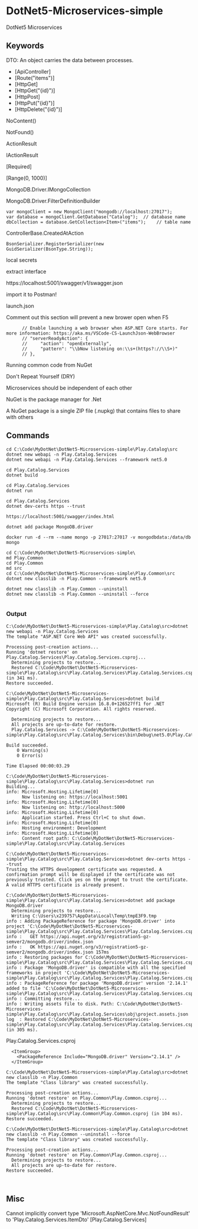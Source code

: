 # DotNet5-Microservices-simple

DotNet5 Microservices

## Keywords

DTO: An object carries the data between processes.

- [ApiController]
- [Route("items")]
- [HttpGet]
- [HttpGet("{id}")]
- [HttpPost]
- [HttpPut("{id}")]
- [HttpDelete("{id}")]

NoContent()

NotFound()

ActionResult

IActionResult

[Required]

[Range(0, 1000)]

MongoDB.Driver.IMongoCollection

MongoDB.Driver.FilterDefinitionBuilder

```
var mongoClient = new MongoClient("mongodb://localhost:27017");
var database = mongoClient.GetDatabase("Catalog");  // database name
dbCollection = database.GetCollection<Item>("items");    // table name
```

ControllerBase.CreatedAtAction

```
BsonSerializer.RegisterSerializer(new GuidSerializer(BsonType.String));
```

local secrets

extract interface

https://localhost:5001/swagger/v1/swagger.json

import it to Postman!

launch.json

Comment out this section will prevent a new brower open when F5

```
      // Enable launching a web browser when ASP.NET Core starts. For more information: https://aka.ms/VSCode-CS-LaunchJson-WebBrowser
      // "serverReadyAction": {
      //     "action": "openExternally",
      //     "pattern": "\\bNow listening on:\\s+(https?://\\S+)"
      // },
```

Running common code from NuGet

Don't Repeat Yourself (DRY)

Microservices should be independent of each other

NuGet is the package manager for .Net

A NuGet package is a single ZIP file (.nupkg) that contains files to share with others

## Commands

```
cd C:\Code\MyDotNet\DotNet5-Microservices-simple\Play.Catalog\src
dotnet new webapi -n Play.Catalog.Services
dotnet new webapi -n Play.Catalog.Services --framework net5.0
```

```
cd Play.Catalog.Services
dotnet build
```

```
cd Play.Catalog.Services
dotnet run
```

```
cd Play.Catalog.Services
dotnet dev-certs https --trust
```

```
https://localhost:5001/swagger/index.html
```

```
dotnet add package MongoDB.driver
```

```
docker run -d --rm --name mongo -p 27017:27017 -v mongodbdata:/data/db mongo
```

```
cd C:\Code\MyDotNet\DotNet5-Microservices-simple\
md Play.Common
cd Play.Common
md src
cd C:\Code\MyDotNet\DotNet5-Microservices-simple\Play.Common\src
dotnet new classlib -n Play.Common --framework net5.0
```

```
dotnet new classlib -n Play.Common --uninstall
dotnet new classlib -n Play.Common --uninstall --force
```

```

```

### Output

```
C:\Code\MyDotNet\DotNet5-Microservices-simple\Play.Catalog\src>dotnet new webapi -n Play.Catalog.Services
The template "ASP.NET Core Web API" was created successfully.

Processing post-creation actions...
Running 'dotnet restore' on Play.Catalog.Services\Play.Catalog.Services.csproj...
  Determining projects to restore...
  Restored C:\Code\MyDotNet\DotNet5-Microservices-simple\Play.Catalog\src\Play.Catalog.Services\Play.Catalog.Services.csproj (in 341 ms).
Restore succeeded.
```

```
C:\Code\MyDotNet\DotNet5-Microservices-simple\Play.Catalog\src\Play.Catalog.Services>dotnet build
Microsoft (R) Build Engine version 16.8.0+126527ff1 for .NET
Copyright (C) Microsoft Corporation. All rights reserved.

  Determining projects to restore...
  All projects are up-to-date for restore.
  Play.Catalog.Services -> C:\Code\MyDotNet\DotNet5-Microservices-simple\Play.Catalog\src\Play.Catalog.Services\bin\Debug\net5.0\Play.Catalog.Services.dll

Build succeeded.
    0 Warning(s)
    0 Error(s)

Time Elapsed 00:00:03.29
```

```
C:\Code\MyDotNet\DotNet5-Microservices-simple\Play.Catalog\src\Play.Catalog.Services>dotnet run
Building...
info: Microsoft.Hosting.Lifetime[0]
      Now listening on: https://localhost:5001
info: Microsoft.Hosting.Lifetime[0]
      Now listening on: http://localhost:5000
info: Microsoft.Hosting.Lifetime[0]
      Application started. Press Ctrl+C to shut down.
info: Microsoft.Hosting.Lifetime[0]
      Hosting environment: Development
info: Microsoft.Hosting.Lifetime[0]
      Content root path: C:\Code\MyDotNet\DotNet5-Microservices-simple\Play.Catalog\src\Play.Catalog.Services
```

```
C:\Code\MyDotNet\DotNet5-Microservices-simple\Play.Catalog\src\Play.Catalog.Services>dotnet dev-certs https --trust
Trusting the HTTPS development certificate was requested. A confirmation prompt will be displayed if the certificate was not previously trusted. Click yes on the prompt to trust the certificate.
A valid HTTPS certificate is already present.
```

```
C:\Code\MyDotNet\DotNet5-Microservices-simple\Play.Catalog\src\Play.Catalog.Services>dotnet add package MongoDB.driver
  Determining projects to restore...
  Writing C:\Users\x239757\AppData\Local\Temp\tmpE3F9.tmp
info : Adding PackageReference for package 'MongoDB.driver' into project 'C:\Code\MyDotNet\DotNet5-Microservices-simple\Play.Catalog\src\Play.Catalog.Services\Play.Catalog.Services.csproj'.
info :   GET https://api.nuget.org/v3/registration5-gz-semver2/mongodb.driver/index.json
info :   OK https://api.nuget.org/v3/registration5-gz-semver2/mongodb.driver/index.json 157ms
info : Restoring packages for C:\Code\MyDotNet\DotNet5-Microservices-simple\Play.Catalog\src\Play.Catalog.Services\Play.Catalog.Services.csproj...
info : Package 'MongoDB.driver' is compatible with all the specified frameworks in project 'C:\Code\MyDotNet\DotNet5-Microservices-simple\Play.Catalog\src\Play.Catalog.Services\Play.Catalog.Services.csproj'.
info : PackageReference for package 'MongoDB.driver' version '2.14.1' added to file 'C:\Code\MyDotNet\DotNet5-Microservices-simple\Play.Catalog\src\Play.Catalog.Services\Play.Catalog.Services.csproj'.
info : Committing restore...
info : Writing assets file to disk. Path: C:\Code\MyDotNet\DotNet5-Microservices-simple\Play.Catalog\src\Play.Catalog.Services\obj\project.assets.json
log  : Restored C:\Code\MyDotNet\DotNet5-Microservices-simple\Play.Catalog\src\Play.Catalog.Services\Play.Catalog.Services.csproj (in 305 ms).
```

Play.Catalog.Services.csproj

```
  <ItemGroup>
    <PackageReference Include="MongoDB.driver" Version="2.14.1" />
  </ItemGroup>
```

```
C:\Code\MyDotNet\DotNet5-Microservices-simple\Play.Catalog\src>dotnet new classlib -n Play.Common
The template "Class library" was created successfully.

Processing post-creation actions...
Running 'dotnet restore' on Play.Common\Play.Common.csproj...
  Determining projects to restore...
  Restored C:\Code\MyDotNet\DotNet5-Microservices-simple\Play.Catalog\src\Play.Common\Play.Common.csproj (in 104 ms).
Restore succeeded.
```

```
C:\Code\MyDotNet\DotNet5-Microservices-simple\Play.Catalog\src>dotnet new classlib -n Play.Common --uninstall --force
The template "Class library" was created successfully.

Processing post-creation actions...
Running 'dotnet restore' on Play.Common\Play.Common.csproj...
  Determining projects to restore...
  All projects are up-to-date for restore.
Restore succeeded.
```

```

```

```

```

## Misc

Cannot implicitly convert type 'Microsoft.AspNetCore.Mvc.NotFoundResult' to 'Play.Catalog.Services.ItemDto' [Play.Catalog.Services]
